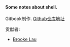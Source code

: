 #### Some notes about shell.

Gitbook制作. [Github仓库地址](https://github.com/lxbwolf/book_note_shell)

贡献者:  
* [Brooke Lau](https://github.com/lxbwolf)  

